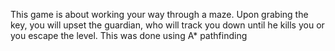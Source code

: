 This game is about working your way through a maze. Upon grabing the key, you will upset the guardian, who will track you down until he kills you or you escape the level.
This was done using A* pathfinding